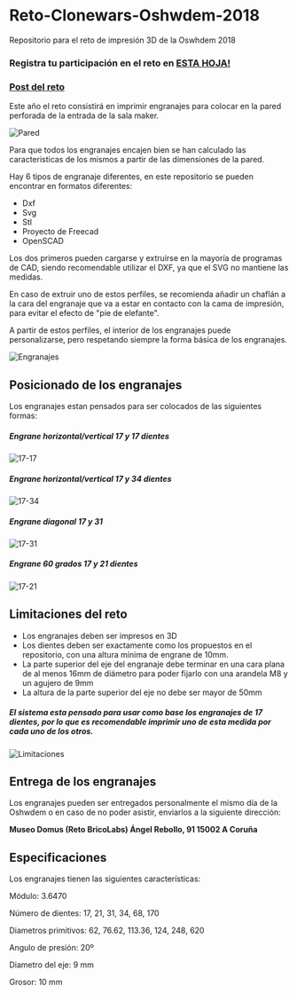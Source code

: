 # Reto-Clonewars-Oshwdem-2018
Repositorio para el reto de impresión 3D de la Oswhdem 2018

### Registra tu participación en el reto en [ESTA HOJA!](https://docs.google.com/spreadsheets/d/1SnokEGJ45Vu7sOCrKUwsjmvuEwmsKIhkQNeIIfKUH_w/edit?usp=sharing)
### [Post del reto](https://oshwdem.org/2018/10/ya-tenemos-reto-clonewars-oshwdem-2018/)

Este año el reto consistirá en imprimir engranajes para colocar en la pared perforada de la entrada de la sala maker.

![Pared](/img/pared.jpg)

Para que todos los engranajes encajen bien se han calculado las caracteristicas de los mismos a partir de las dimensiones de la pared.

Hay 6 tipos de engranaje diferentes, en este repositorio se pueden encontrar en formatos diferentes:

- Dxf
- Svg
- Stl
- Proyecto de Freecad
- OpenSCAD

Los dos primeros pueden cargarse y extruirse en la mayoría de programas de CAD, siendo recomendable utilizar el DXF, ya que el SVG no mantiene las medidas.

En caso de extruir uno de estos perfiles, se recomienda añadir un chaflán a la cara del engranaje que va a estar en contacto con la cama de impresión, para evitar el efecto de "pie de elefante".

A partir de estos perfiles, el interior de los engranajes puede personalizarse, pero respetando siempre la forma básica de los engranajes.

![Engranajes](/img/engranajes.JPG)

## Posicionado de los engranajes

Los engranajes estan pensados para ser colocados de las siguientes formas:

##### Engrane horizontal/vertical 17 y 17 dientes
![17-17](https://oshwdem.org/wp-content/uploads/2018/10/2018-10-15-18.55.06.jpg)

##### Engrane horizontal/vertical 17 y 34 dientes
![17-34](https://oshwdem.org/wp-content/uploads/2018/10/2018-10-15-18.56.04.jpg)

##### Engrane diagonal 17 y 31
![17-31](https://oshwdem.org/wp-content/uploads/2018/10/2018-10-15-18.56.41.jpg)

##### Engrane 60 grados 17 y 21 dientes
![17-21](https://oshwdem.org/wp-content/uploads/2018/10/2018-10-15-18.57.50.jpg)

## Limitaciones del reto

* Los engranajes deben ser impresos en 3D
* Los dientes deben ser exactamente como los propuestos en el repositorio, con una altura mínima de engrane de 10mm.
* La parte superior del eje del engranaje debe terminar en una cara plana de al menos 16mm de diámetro para poder fijarlo con una arandela M8 y un agujero de 9mm
* La altura de la parte superior del eje no debe ser mayor de 50mm


#####  El sistema esta pensado para usar como base los engranajes de 17 dientes, por lo que es recomendable imprimir uno de esta medida por cada uno de los otros.

![Limitaciones](https://oshwdem.org/wp-content/uploads/2018/10/pulponaje.jpg)


## Entrega de los engranajes

Los engranajes pueden ser entregados personalmente el mismo día de la Oshwdem o en caso de no poder asistir, enviarlos a la siguiente dirección:

**Museo Domus (Reto BricoLabs)
Ángel Rebollo, 91
15002 A Coruña**
## Especificaciones

Los engranajes tienen las siguientes características:

Módulo:  3.6470

Número de dientes: 17, 21, 31, 34, 68, 170

Diametros primitivos: 62, 76.62, 113.36, 124, 248, 620

Angulo de presión: 20º

Diametro del eje: 9 mm

Grosor: 10 mm

